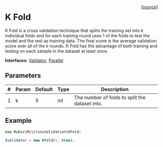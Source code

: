 <span style="float:right;"><a href="https://github.com/RubixML/ML/blob/master/src/CrossValidation/KFold.php">[source]</a></span>

# K Fold
K Fold is a cross validation technique that splits the training set into *k* individual folds and for each training round uses 1 of the folds to test the model and the rest as training data. The final score is the average validation score over all of the *k* rounds. K Fold has the advantage of both training and testing on each sample in the dataset at least once.

**Interfaces:** [Validator](api.md#validator), [Parallel](#parallel)

## Parameters
| # | Param | Default | Type | Description |
|---|---|---|---|---|
| 1 | k | 5 | int | The number of folds to split the dataset into. |

## Example
```php
use Rubix\ML\CrossValidation\KFold;

$validator = new KFold(5, true);
```